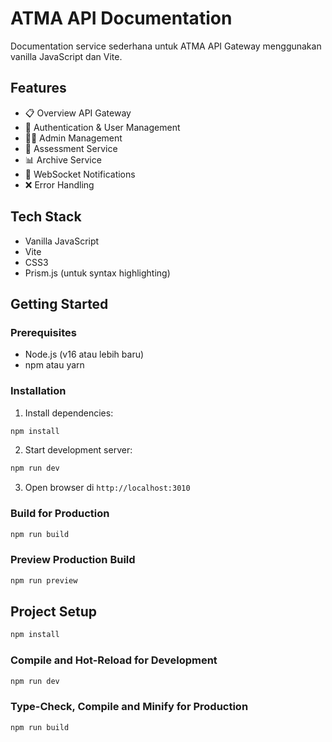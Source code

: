 # ATMA API Documentation

Documentation service sederhana untuk ATMA API Gateway menggunakan vanilla JavaScript dan Vite.

## Features

- 📋 Overview API Gateway
- 🔐 Authentication & User Management
- 👨‍💼 Admin Management
- 🎯 Assessment Service
- 📊 Archive Service
- 🔔 WebSocket Notifications
- ❌ Error Handling

## Tech Stack

- Vanilla JavaScript
- Vite
- CSS3
- Prism.js (untuk syntax highlighting)

## Getting Started

### Prerequisites

- Node.js (v16 atau lebih baru)
- npm atau yarn

### Installation

1. Install dependencies:
```bash
npm install
```

2. Start development server:
```bash
npm run dev
```

3. Open browser di `http://localhost:3010`

### Build for Production

```bash
npm run build
```

### Preview Production Build

```bash
npm run preview
```

## Project Setup

```sh
npm install
```

### Compile and Hot-Reload for Development

```sh
npm run dev
```

### Type-Check, Compile and Minify for Production

```sh
npm run build
```
